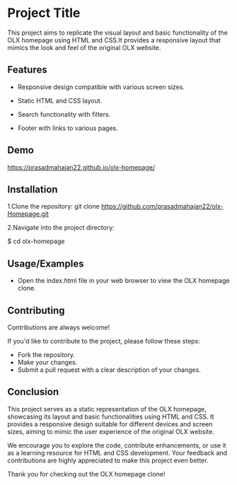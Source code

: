 
# Project Title

This project aims to replicate the visual layout and basic functionality of the OLX homepage using HTML and CSS.It provides a responsive layout that mimics the look and feel of the original OLX website.


## Features

-  Responsive design compatible with various screen sizes.
- Static HTML and CSS layout.

- Search functionality with filters.

- Footer with links to various pages.


## Demo

https://prasadmahajan22.github.io/olx-homepage/


## Installation

1.Clone the repository: git clone https://github.com/prasadmahajan22/olx-Homepage.git

2.Navigate into the project directory:
 
 $ cd olx-homepage

    
## Usage/Examples

- Open the index.html file in your web browser to view the OLX homepage clone.


## Contributing


Contributions are always welcome! 

If you'd like to contribute to the project, please follow these steps:

- Fork the repository.
- Make your changes.
- Submit a pull request with a clear description of your changes.

## Conclusion

This project serves as a static representation of the OLX homepage, showcasing its layout and basic functionalities using HTML and CSS. It provides a responsive design suitable for different devices and screen sizes, aiming to mimic the user experience of the original OLX website.

We encourage you to explore the code, contribute enhancements, or use it as a learning resource for HTML and CSS development. Your feedback and contributions are highly appreciated to make this project even better.

Thank you for checking out the OLX homepage clone!
